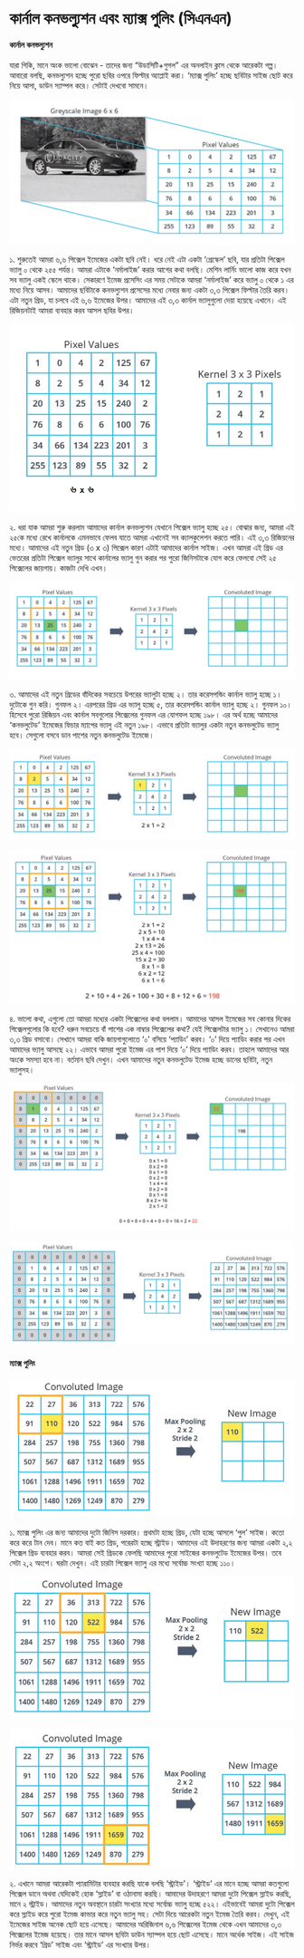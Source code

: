 # কার্নাল কনভল্যুশন এবং ম্যাক্স পুলিং \(সিএনএন\)

#### কার্নাল কনভল্যুশন

যারা গিকি, মানে অংক ভালো বোঝেন - তাদের জন্য “উডাসিটি+গুগল” এর অনলাইন ক্লাস থেকে আরেকটা গল্প। আবারো বলছি, কনভল্যুশন হচ্ছে পুরো ছবির ওপরে ফিল্টার অ্যাপ্লাই করা। ‘ম্যাক্স পুলিং’ হচ্ছে ছবিটার সাইজ ছোট করে নিয়ে আসা, ডাউন স্যাম্পল করে। সেটাই দেখবো সামনে।

![&#x9EC;, &#x9EC; &#x9AA;&#x9BF;&#x995;&#x9CD;&#x9B8;&#x9C7;&#x9B2; &#x9AD;&#x9CD;&#x9AF;&#x9BE;&#x9B2;&#x9C1;&#x9B0; &#x98F;&#x995;&#x99F;&#x9BE; &#x99B;&#x9AC;&#x9BF;](../.gitbook/assets/cnn90.png)

১. শুরুতেই আমরা ৬,৬ পিক্সেল ইমেজের একটা ছবি নেই। ধরে নেই এটা একটা ‘গ্রেস্কেল’ ছবি, যার প্রতিটা পিক্সেল ভ্যালু ০ থেকে ২৫৫ পর্যন্ত। আমরা এটাকে ‘নর্মালাইজ’ করার আগের কথা বলছি। মেশিন লার্নিং ভালো কাজ করে যখন সব ভ্যালু একই স্কেলে থাকে। সেকারণে ইমেজ প্রসেসিং এর সময় সেটাকে আমরা ‘নর্মালাইজ’ করে ভ্যালু ০ থেকে ১ এর মধ্যে নিয়ে আসব। আমাদের ছবিটাকে কনভল্যুশন প্রসেসের মধ্যে নেবার জন্য একটা ৩,৩ পিক্সেল ফিল্টার তৈরি করব। এটা নতুন গ্রিড, যা চলবে এই ৬,৬ ইমেজের উপর। আমাদের এই ৩,৩ কার্নাল ভ্যালুগুলো দেয়া হয়েছে এখানে। এই রিজিয়নটাই আমরা ব্যবহার করব আসল ছবির উপর।

![&#x9E9;,&#x9E9; &#x995;&#x9BE;&#x9B0;&#x9CD;&#x9A8;&#x9BE;&#x9B2; &#x9AA;&#x9BF;&#x995;&#x9CD;&#x9B8;&#x9C7;&#x9B2; &#x9AD;&#x9CD;&#x9AF;&#x9BE;&#x9B2;&#x9C1;](../.gitbook/assets/cnn91.png)

২. ধরা যাক আমরা শুরু করলাম আমাদের কার্নাল কনভল্যুশন যেখানে পিক্সেল ভ্যালু হচ্ছে ২৫। বোঝার জন্য, আমরা এই ২৫কে মধ্যে রেখে কার্নালকে এমনভাবে ফেলব যাতে আমরা এখানেই সব ক্যালকুলেশন করতে পারি। এই ৩,৩ রিজিয়নের মধ্যে। আমাদের এই নতুন গ্রিড \(৩ x ৩\) পিক্সেল কারণ এটাই আমাদের কার্নাল সাইজ। এখন আমরা এই গ্রিড এর ভেতরের প্রতিটা পিক্সেল ভ্যালুর সাথে কার্নালের ভ্যালু গুন করার পর পুরো জিনিসটাকে যোগ করে ফেলবো সেই ২৫ পিক্সেলের জায়গায়। কাজটা দেখি এখন।

![&#x9E8;&#x9EB; &#x9AA;&#x9BF;&#x995;&#x9CD;&#x9B8;&#x9C7;&#x9B2;&#x9C7;&#x9B0; &#x99C;&#x9BE;&#x9AF;&#x9BC;&#x997;&#x9BE;&#x9AF;&#x9BC; &#x995;&#x9BE;&#x99C; &#x9B6;&#x9C1;&#x9B0;&#x9C1;](../.gitbook/assets/cnn92.png)


৩. আমাদের এই নতুন গ্রিডের বাঁদিকের সবচেয়ে উপরের ভ্যালুটা হচ্ছে ২। তার করেসপন্ডিং কার্নাল ভ্যালু হচ্ছে ১। দুটোকে গুন করি। গুনফল ২। এরপরের গ্রিড এর ভ্যালু হচ্ছে ৫, তার করেসপন্ডিং কার্নাল ভ্যালু হচ্ছে ২। গুনফল ১০। হিসেবে পুরো রিজিয়ন এবং কার্নাল সবগুলোর পিক্সেলের গুনফল এর যোগফল হচ্ছে ১৯৮। এর অর্থ হচ্ছে আমাদের ‘কনভলুটেড’ ইমেজের ফিচার ম্যাপের ভ্যালু এই নতুন ১৯৮। এভাবে প্রতিটা ভ্যালুর একটা নতুন কনভলুটেড ভ্যালু হবে। সেগুলো বসবে ডান পাশের নতুন কনভলুটেড ইমেজে।  

![&#x997;&#x9CD;&#x9B0;&#x9BF;&#x9A1; &#x98F;&#x9AC;&#x982; &#x995;&#x9BE;&#x9B0;&#x9CD;&#x9A8;&#x9BE;&#x9B2;&#x9C7;&#x9B0; &#x997;&#x9C1;&#x9A8;&#x9AB;&#x9B2; &#x9E8;](../.gitbook/assets/cnn93.png)

![&#x2018;&#x995;&#x9A8;&#x9AD;&#x9B2;&#x9C1;&#x99F;&#x9C7;&#x9A1;&#x2019; &#x987;&#x9AE;&#x9C7;&#x99C;&#x9C7;&#x9B0; &#x9AB;&#x9BF;&#x99A;&#x9BE;&#x9B0; &#x9AE;&#x9CD;&#x9AF;&#x9BE;&#x9AA;&#x9C7;&#x9B0; &#x9AD;&#x9CD;&#x9AF;&#x9BE;&#x9B2;&#x9C1; &#x98F;&#x987; &#x9A8;&#x9A4;&#x9C1;&#x9A8; &#x9E7;&#x9EF;&#x9EE;](../.gitbook/assets/cnn94.png)


৪. ভালো কথা, এগুলো তো আমরা মধ্যের একটা পিক্সেলের কথা বললাম। আমাদের আসল ইমেজের সব কোনার দিকের পিক্সেলগুলোর কি হবে? ধরুন সবচেয়ে বাঁ পাশের এক নাম্বার পিক্সেলের কথা? যেই পিক্সেলটার ভ্যালু ১। সেখানেও আমরা ৩,৩ গ্রিড বসাবো। সেখানে আমরা বাকি জায়গাগুলোতে ‘০’ বসিয়ে ‘প্যাডিং’ করব। ‘০’ দিয়ে প্যাডিং করার পর এখন আমাদের ভ্যালু আসছে ২২। এভাবে আমরা পুরো ইমেজ এর পাশ দিয়ে ‘০’ দিয়ে প্যাডিং করব। তাহলে আমাদের আর অংকে সমস্যা হবে না। বর্তমান ছবি দেখুন। এখন আমাদের নতুন কনভলুটেড ইমেজ হচ্ছে ডানের ছবিটা, নতুন ভ্যালুসহ।

![&#x2018;&#x9E6;&#x2019; &#x9A6;&#x9BF;&#x9AF;&#x9BC;&#x9C7; &#x9AA;&#x9CD;&#x9AF;&#x9BE;&#x9A1;&#x9BF;&#x982; &#x995;&#x9B0;&#x9BE;&#x9B0; &#x9AA;&#x9B0; &#x986;&#x9AE;&#x9BE;&#x9A6;&#x9C7;&#x9B0; &#x9AD;&#x9CD;&#x9AF;&#x9BE;&#x9B2;&#x9C1; &#x986;&#x9B8;&#x99B;&#x9C7; &#x9E8;&#x9E8;](../.gitbook/assets/cnn96.png)

![&#x9A8;&#x9A4;&#x9C1;&#x9A8; &#x995;&#x9A8;&#x9AD;&#x9B2;&#x9C1;&#x99F;&#x9C7;&#x9A1; &#x987;&#x9AE;&#x9C7;&#x99C; &#x9B9;&#x99A;&#x9CD;&#x99B;&#x9C7; &#x9A1;&#x9BE;&#x9A8;&#x9C7;&#x9B0; &#x99B;&#x9AC;&#x9BF;&#x99F;&#x9BE;, &#x9A8;&#x9A4;&#x9C1;&#x9A8; &#x9AD;&#x9CD;&#x9AF;&#x9BE;&#x9B2;&#x9C1;&#x9B8;&#x9B9; ](../.gitbook/assets/cnn97.png)

#### ম্যাক্স পুলিং

![&#x98F;&#x995;&#x99F;&#x9BE; &#x9E8;,&#x9E8; &#x9AA;&#x9BF;&#x995;&#x9CD;&#x9B8;&#x9C7;&#x9B2; &#x997;&#x9CD;&#x9B0;&#x9BF;&#x9A1; &#x986;&#x9AE;&#x9BE;&#x9A6;&#x9C7;&#x9B0; &#x9AA;&#x9C1;&#x9B2; &#x9B8;&#x9BE;&#x987;&#x99C;](../.gitbook/assets/max1.png)

১. ম্যাক্স পুলিং এর জন্য আমাদের দুটো জিনিস দরকার। প্রথমটা হচ্ছে গ্রিড, যেটা হচ্ছে আসলে ‘পুল’ সাইজ। কতো করে করে টান দেব। মানে কত বাই কত গ্রিড, পরেরটা হচ্ছে স্ট্রাইড। আমাদের এই উদাহরণের জন্য আমরা একটা ২,২ পিক্সেল গ্রিড ব্যবহার করব। আমরা সেই গ্রিডকে ফেলছি আমাদের পুরো সাইজের কনভলুটেড ইমেজের উপর। তবে সেটা ২,২ অংশে। ঘরটা দেখুন। এই চারটা পিক্সেল ভ্যালু এর মধ্যে সর্বোচ্চ সংখ্যা হচ্ছে ১১০।

![&#x9A8;&#x9A4;&#x9C1;&#x9A8; &#x985;&#x9AC;&#x9B8;&#x9CD;&#x9A5;&#x9BE;&#x9A8;&#x9C7; &#x99A;&#x9BE;&#x9B0;&#x99F;&#x9BE; &#x9B8;&#x982;&#x996;&#x9CD;&#x9AF;&#x9BE;&#x9B0; &#x9AE;&#x9A7;&#x9CD;&#x9AF;&#x9C7; &#x9B8;&#x9B0;&#x9CD;&#x9AC;&#x9CB;&#x99A;&#x9CD;&#x99A; &#x9AD;&#x9CD;&#x9AF;&#x9BE;&#x9B2;&#x9C1; &#x9B9;&#x99A;&#x9CD;&#x99B;&#x9C7; &#x9EB;&#x9E8;&#x9E8;](../.gitbook/assets/max2.png)

![&#x986;&#x9B8;&#x9B2; &#x99B;&#x9AC;&#x9BF;&#x99F;&#x9BE; &#x9A1;&#x9BE;&#x989;&#x9A8; &#x9B8;&#x9CD;&#x9AF;&#x9BE;&#x9AE;&#x9CD;&#x9AA;&#x9B2; &#x9B9;&#x9AF;&#x9BC;&#x9C7; &#x99B;&#x9CB;&#x99F; &#x98F;&#x9B8;&#x9C7;&#x99B;&#x9C7;, &#x985;&#x9B0;&#x9CD;&#x9A7;&#x9C7;&#x995; &#x9B8;&#x9BE;&#x987;&#x99C; ](../.gitbook/assets/max3.png)

২. এখানে আমরা আরেকটা প্যারামিটার ব্যবহার করছি যাকে বলছি ‘স্ট্রাইড’। ‘স্ট্রাইড’ এর মানে হচ্ছে আমরা কতগুলো পিক্সেল ডানে অথবা যেদিকেই হোক ‘স্লাইড’ বা ওঠানামা করছি। আমাদের উদাহরণে আমরা দুটো পিক্সেল স্লাইড করছি, মানে ২ স্ট্রাইড। আমাদের নতুন অবস্থানে চারটা সংখ্যার মধ্যে সর্বোচ্চ ভ্যালু হচ্ছে ৫২২। এইভাবেই আমরা দুটো পিক্সেল করে স্লাইড করে পুরো ইমেজ কাভার করে নতুন ভ্যালু সহ। সেটা দিয়ে আরেকটা নতুন ইমেজ তৈরি করব। দেখুন, এই ইমেজের সাইজ অনেক ছোট হয়ে এসেছে। আমাদের অরিজিনাল ৬,৬ পিক্সেলের ইমেজ থেকে এখন আমাদের ৩,৩ পিক্সেলের ইমেজ হয়েছে। তার মানে আসল ছবিটা ডাউন স্যাম্পল হয়ে ছোট এসেছে। মানে অর্ধেক সাইজ। এই সাইজ নির্ভর করবে ‘গ্রিড’ সাইজ এবং ‘স্ট্রাইড’ এর সংখ্যার উপর।

